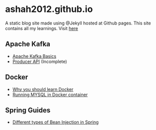 # ashah2012.github.io


A static blog site made using @Jekyll hosted at Github pages. 
This site contains all my learnings. 
Visit [here](http://abhishek-shah.org)

## Apache Kafka
* [Apache Kafka Basics](http://abhishek-shah.org/kafka/apache-kafka.html)
* [Producer API](http://abhishek-shah.org/kafka/apache-kafka-producer-api.html) (Incomplete)

## Docker
* [Why you should learn Docker](http://abhishek-shah.org/docker/Why-you-should-learn-Docker.html)
* [Running MYSQL in Docker container](http://abhishek-shah.org/docker/docker-mysql-image.html)

## Spring Guides 
* [Different types of Bean Injection in Spring](http://abhishek-shah.org/java/spring/Spring-Dependency-injection.html)
